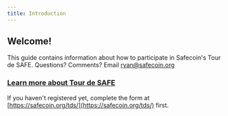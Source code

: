 ```yaml
---
title: Introduction
---
```


## Welcome!

This guide contains information about how to participate in Safecoin's Tour de SAFE. Questions? Comments? Email ryan@safecoin.org

### [Learn more about Tour de SAFE](https://safecoin.org/tds/)

If you haven't registered yet, complete the form at [https://safecoin.org/tds/](https://safecoin.org/tds/) first.
